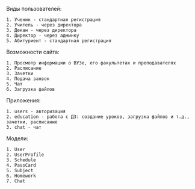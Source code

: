 Виды пользователей:

	1. Ученик - стандартная регистрация
	2. Учитель - через директора
	3. Декан - через директора
	4. Директор - через админку
	5. Абитуриент - стандартная регистрация

Возможности сайта:

	1. Просмотр информации о ВУЗе, его факультетах и преподавателях
	2. Расписание
	3. Зачетки
	4. Подача заявок 
	5. Чат 
	6. Загрузка файлов 
	
Приложения:

	1. users - авторизация
    2. education - работа с ДЗ: создание уроков, загрузка файлов и т.д., зачетки, расписание
	3. chat - чат

Модели:

    1. User
    2. UserProfile
    3. Schedule
    4. PassCard
    5. Subject
    6. Homework
    7. Chat
